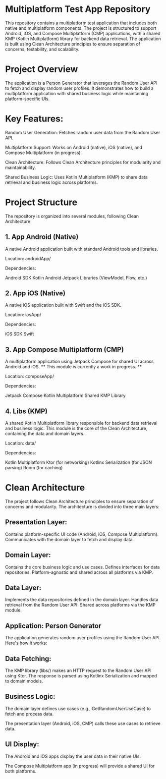 # Multiplatform Test App Repository

This repository contains a multiplatform test application that includes both native and multiplatform components. The project is structured to support Android, iOS, and Compose Multiplatform (CMP) applications, with a shared KMP (Kotlin Multiplatform) library for backend data retrieval. The application is built using Clean Architecture principles to ensure separation of concerns, testability, and scalability.

# Project Overview

The application is a Person Generator that leverages the Random User API to fetch and display random user profiles. It demonstrates how to build a multiplatform application with shared business logic while maintaining platform-specific UIs.

# Key Features:

Random User Generation: Fetches random user data from the Random User API.

Multiplatform Support: Works on Android (native), iOS (native), and Compose Multiplatform (in progress).

Clean Architecture: Follows Clean Architecture principles for modularity and maintainability.

Shared Business Logic: Uses Kotlin Multiplatform (KMP) to share data retrieval and business logic across platforms.

# Project Structure

The repository is organized into several modules, following Clean Architecture:

## 1. App Android (Native)
A native Android application built with standard Android tools and libraries.

Location: androidApp/

Dependencies:

Android SDK
Kotlin
Android Jetpack Libraries (ViewModel, Flow, etc.)

## 2. App iOS (Native)
A native iOS application built with Swift and the iOS SDK.

Location: iosApp/

Dependencies:

iOS SDK
Swift

## 3. App Compose Multiplatform (CMP)
A multiplatform application using Jetpack Compose for shared UI across Android and iOS. ** This module is currently a work in progress. **

Location: composeApp/

Dependencies:

Jetpack Compose
Kotlin Multiplatform
Shared KMP Library

## 4. Libs (KMP)
A shared Kotlin Multiplatform library responsible for backend data retrieval and business logic. This module is the core of the Clean Architecture, containing the data and domain layers.

Location: data/

Dependencies:

Kotlin Multiplatform
Ktor (for networking)
Kotlinx Serialization (for JSON parsing)
Room (for caching)

# Clean Architecture
The project follows Clean Architecture principles to ensure separation of concerns and modularity. The architecture is divided into three main layers:

## Presentation Layer:

Contains platform-specific UI code (Android, iOS, Compose Multiplatform).
Communicates with the domain layer to fetch and display data.

## Domain Layer:

Contains the core business logic and use cases.
Defines interfaces for data repositories.
Platform-agnostic and shared across all platforms via KMP.

## Data Layer:

Implements the data repositories defined in the domain layer.
Handles data retrieval from the Random User API.
Shared across platforms via the KMP module.

## Application: Person Generator

The application generates random user profiles using the Random User API. Here's how it works:

## Data Fetching:

The KMP library (libs/) makes an HTTP request to the Random User API using Ktor.
The response is parsed using Kotlinx Serialization and mapped to domain models.

## Business Logic:

The domain layer defines use cases (e.g., GetRandomUserUseCase) to fetch and process data.

The presentation layer (Android, iOS, CMP) calls these use cases to retrieve data.

## UI Display:

The Android and iOS apps display the user data in their native UIs.

The Compose Multiplatform app (in progress) will provide a shared UI for both platforms.
